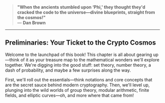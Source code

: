 > **"When the ancients stumbled upon ‘Phi,' they thought they'd cracked the code to the universe—divine blueprints, straight from the cosmos!"**  
> — **Dan Brown**

---

## Preliminaries: Your Ticket to the Crypto Cosmos

Welcome to the launchpad of this book! This chapter is all about gearing up—think of it as your treasure map to the mathematical wonders we'll explore together. We're digging into the good stuff: set theory, number theory, a dash of probability, and maybe a few surprises along the way.

First, we'll roll out the essentials—think notations and core concepts that are the secret sauce behind modern cryptography. Then, we'll level up, plunging into the wild worlds of group theory, modular arithmetic, finite fields, and elliptic curves—oh, and more where that came from! 
